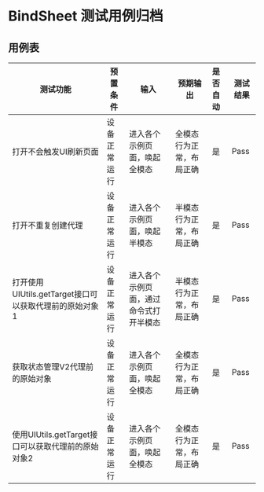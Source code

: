 # BindSheet 测试用例归档

## 用例表

| 测试功能            | 预置条件       | 输入                    | 预期输出                                                     | 是否自动 | 测试结果 |
| ------------------- | -------------- | ----------------------- | ------------------------------------------------------------ | :------- | -------- |
| 打开不会触发UI刷新页面    | 设备正常运行   | 进入各个示例页面，唤起全模态            | 全模态行为正常，布局正确 | 是       | Pass     |
| 打开不重复创建代理    | 设备正常运行 | 进入各个示例页面，唤起半模态            | 半模态行为正常，布局正确    | 是       | Pass     |
| 打开使用UIUtils.getTarget接口可以获取代理前的原始对象1     | 设备正常运行 | 进入各个示例页面，通过命令式打开半模态        | 半模态行为正常，布局正确 | 是       | Pass     |
| 获取状态管理V2代理前的原始对象    | 设备正常运行   | 进入各个示例页面，唤起全模态            | 全模态行为正常，布局正确 | 是       | Pass     |
| 使用UIUtils.getTarget接口可以获取代理前的原始对象2    | 设备正常运行   | 进入各个示例页面，唤起全模态            | 全模态行为正常，布局正确 | 是       | Pass     |
